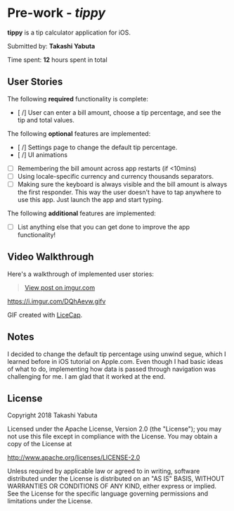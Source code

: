 # Pre-work - *tippy*

**tippy** is a tip calculator application for iOS.

Submitted by: **Takashi Yabuta**

Time spent: **12** hours spent in total

## User Stories

The following **required** functionality is complete:

* [ /] User can enter a bill amount, choose a tip percentage, and see the tip and total values.

The following **optional** features are implemented:
* [ /] Settings page to change the default tip percentage.
* [ /] UI animations
* [ ] Remembering the bill amount across app restarts (if <10mins)
* [ ] Using locale-specific currency and currency thousands separators.
* [ ] Making sure the keyboard is always visible and the bill amount is always the first responder. This way the user doesn't have to tap anywhere to use this app. Just launch the app and start typing.

The following **additional** features are implemented:

- [ ] List anything else that you can get done to improve the app functionality!

## Video Walkthrough 

Here's a walkthrough of implemented user stories:

<blockquote class="imgur-embed-pub" lang="en" data-id="bJFtIbW"><a href="//imgur.com/bJFtIbW">View post on imgur.com</a></blockquote>

https://i.imgur.com/DQhAevw.gifv

GIF created with [LiceCap](http://www.cockos.com/licecap/).

## Notes

I decided to change the default tip percentage using unwind segue, which I learned before in iOS tutorial on Apple.com. Even though I had basic ideas of what to do, implementing how data is passed through navigation was challenging for me. I am glad that it worked at the end.

## License

Copyright 2018 Takashi Yabuta

Licensed under the Apache License, Version 2.0 (the "License");
you may not use this file except in compliance with the License.
You may obtain a copy of the License at

http://www.apache.org/licenses/LICENSE-2.0

Unless required by applicable law or agreed to in writing, software
distributed under the License is distributed on an "AS IS" BASIS,
WITHOUT WARRANTIES OR CONDITIONS OF ANY KIND, either express or implied.
See the License for the specific language governing permissions and
limitations under the License.
